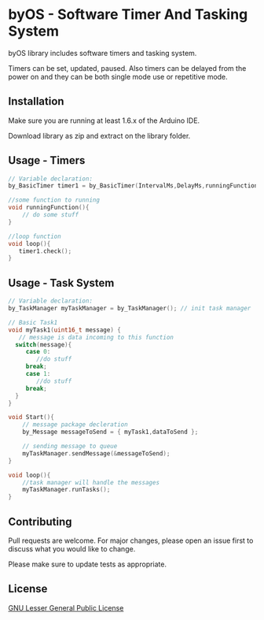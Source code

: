 # byOS - Software Timer And Tasking System

byOS library includes software timers and tasking system.

Timers can be set, updated, paused. Also timers can be delayed from the power on and they can be both single mode use or repetitive mode.

## Installation

Make sure you are running at least 1.6.x of the Arduino IDE.

Download library as zip and extract on the library folder. 

## Usage - Timers

```c
// Variable declaration:
by_BasicTimer timer1 = by_BasicTimer(IntervalMs,DelayMs,runningFunction,RepetitiveMod);

//some function to running
void runningFunction(){
	// do some stuff
}

//loop function
void loop(){
   timer1.check();
}
```

## Usage - Task System

```c
// Variable declaration:
by_TaskManager myTaskManager = by_TaskManager(); // init task manager

// Basic Task1
void myTask1(uint16_t message) {  
   // message is data incoming to this function
  switch(message){
     case 0:
        //do stuff
     break;
     case 1:
        //do stuff
     break;
  }
}

void Start(){
    // message package decleration
    by_Message messageToSend = { myTask1,dataToSend };

    // sending message to queue
    myTaskManager.sendMessage(&messageToSend);
}

void loop(){
    //task manager will handle the messages
    myTaskManager.runTasks();
}

```


## Contributing
Pull requests are welcome. For major changes, please open an issue first to discuss what you would like to change.

Please make sure to update tests as appropriate.

## License
[GNU Lesser General Public License](https://www.gnu.org/licenses/lgpl-3.0.en.html)